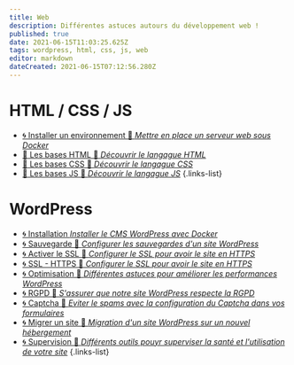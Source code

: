```yaml
---
title: Web
description: Différentes astuces autours du développement web !
published: true
date: 2021-06-15T11:03:25.625Z
tags: wordpress, html, css, js, web
editor: markdown
dateCreated: 2021-06-15T07:12:56.280Z
---
```


# HTML / CSS / JS
- [🌀 Installer un environnement 🚧 *Mettre en place un serveur web sous Docker*](/Web/HTML/Installation)
- [💠 Les bases HTML 🚧 *Découvrir le langague HTML*](/Web/HTML/Base-HTML)
- [💠 Les bases CSS 🚧 *Découvrir le langague CSS*](/Web/HTML/Base-CSS)
- [💠 Les bases JS 🚧 *Découvrir le langague JS*](/Web/HTML/Base-JS)
{.links-list}

# WordPress
- [🌀 Installation *Installer le CMS WordPress avec Docker*](/Web/WordPress/Installation)
- [🌀 Sauvegarde 🚧 *Configurer les sauvegardes d'un site WordPress*](/Web/WordPress/Sauvegarde)
- [🌀 Activer le SSL 🚧 *Configurer le SSL pour avoir le site en HTTPS*](/Web/WordPress/SSL)
- [🌀 SSL - HTTPS 🚧 *Configurer le SSL pour avoir le site en HTTPS*](/Web/WordPress/SSL)
- [🌀 Optimisation 🚧 *Différentes astuces pour améliorer les performances WordPress*](/Web/WordPress/Optimisation)
- [🌀 RGPD 🚧 *S'assurer que notre site WordPress respecte la RGPD*](/Web/WordPress/RGPD)
- [🌀 Captcha 🚧 *Eviter le spams avec la configuration du Captcha dans vos formulaires*](/Web/WordPress/Captcha)
- [🌀 Migrer un site 🚧 *Migration d'un site WordPress sur un nouvel hébergement*](/Web/WordPress/Migration)
- [🌀 Supervision 🚧 *Différents outils pouyr superviser la santé et l'utilisation de votre site*](/Web/WordPress/Supervision)
{.links-list}